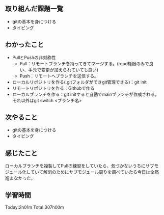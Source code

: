 ## 取り組んだ課題一覧
 - gitの基本を身につける
 - タイピング
## わかったこと
 - PullとPushの非対称性
   - Pull：リモートブランチを持ってきてマージする。(read権限のみで良い、手元で変更が加えられていても良い)
   - Push：リモートへブランチを送信する。
 - ローカルリポジトリを作る(.gitフォルダができgit管理できる)：git init
 - リモートリポジトリを作る：Githubで作る
 - ローカルブランチを作る：git initすると自動でmainブランチが作成される。それ以外はgit switch <ブランチ名>
## 次やること
 - gitの基本を身につける
 - タイピング
## 感じたこと
ローカルブランチを複製してPullの練習をしていたら、気づかないうちにサブモジュール化していて解消のためにサブモジュール周りを調べていたら今日は全然進まなかった。
## 学習時間
Today:2h01m  Total:307h00m